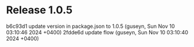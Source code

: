 # Release 1.0.5

b6c93d1 update version in package.json to 1.0.5 (guseyn, Sun Nov 10 03:10:46 2024 +0400)
2fdde6d update flow (guseyn, Sun Nov 10 03:10:40 2024 +0400)
